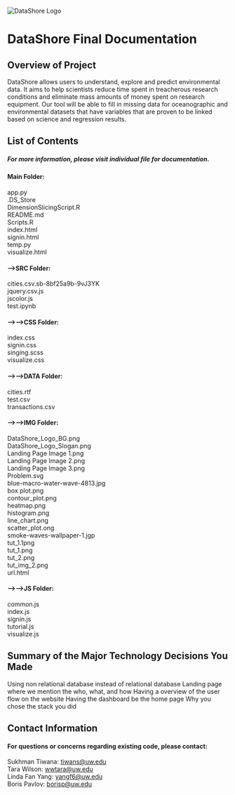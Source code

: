 ![DataShore Logo](https://github.com/pboris84/DataShore/blob/master/src/img/DataShore_Logo_Slogan.png)
# DataShore Final Documentation

## Overview of Project
DataShore allows users to understand, explore and predict environmental data. It aims to help scientists reduce time spent in treacherous research conditions and eliminate mass amounts of money spent on research equipment. Our tool will be able to fill in missing data for oceanographic and environmental datasets that have variables that are proven to be linked based on science and regression results.

## List of Contents
##### For more information, please visit individual file for documentation.
#### Main Folder:  
app.py  
.DS_Store  
DimensionSlicingScript.R  
README.md  
Scripts.R  
index.html  
signin.html  
temp.py  
visualize.html  
#### -->SRC Folder:  
cities.csv.sb-8bf25a9b-9vJ3YK  
jquery.csv.js  
jscolor.js  
test.ipynb  
#### -->-->CSS Folder:  
index.css  
signin.css  
singing.scss  
visualize.css  
#### -->-->DATA Folder:   
cities.rtf  
test.csv  
transactions.csv  
#### -->-->IMG Folder:  
DataShore_Logo_BG.png  
DataShore_Logo_Slogan.png  
Landing Page Image 1.png  
Landing Page Image 2.png  
Landing Page Image 3.png  
Problem.svg  
blue-macro-water-wave-4813.jpg  
box plot.png  
contour_plot.png  
heatmap.png  
histogram.png  
line_chart.png  
scatter_plot.ong  
smoke-waves-wallpaper-1.jgp  
tut_1.1png  
tut_1.png  
tut_2.png  
tut_img_2.png  
url.html  
#### -->-->JS Folder:  
common.js  
index.js  
signin.js  
tutorial.js  
visualize.js  

## Summary of the Major Technology Decisions You Made
Using non relational database instead of relational database
Landing page where we mention the who, what, and how
Having a overview of the user flow on the website
Having the dashboard be the home page
Why you chose the stack you did

## Contact Information
#### For questions or concerns regarding existing code, please contact:  
Sukhman Tiwana: tiwans@uw.edu  
Tara Wilson: wwtara@uw.edu  
Linda Fan Yang: yangf6@uw.edu  
Boris Pavlov: borisp@uw.edu  
